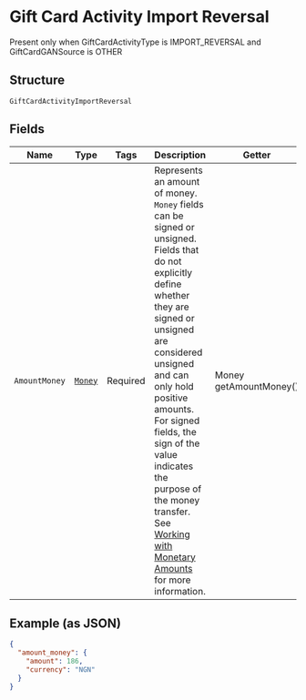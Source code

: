 
# Gift Card Activity Import Reversal

Present only when GiftCardActivityType is IMPORT_REVERSAL and GiftCardGANSource is OTHER

## Structure

`GiftCardActivityImportReversal`

## Fields

| Name | Type | Tags | Description | Getter |
|  --- | --- | --- | --- | --- |
| `AmountMoney` | [`Money`](../../doc/models/money.md) | Required | Represents an amount of money. `Money` fields can be signed or unsigned.<br>Fields that do not explicitly define whether they are signed or unsigned are<br>considered unsigned and can only hold positive amounts. For signed fields, the<br>sign of the value indicates the purpose of the money transfer. See<br>[Working with Monetary Amounts](https://developer.squareup.com/docs/build-basics/working-with-monetary-amounts)<br>for more information. | Money getAmountMoney() |

## Example (as JSON)

```json
{
  "amount_money": {
    "amount": 186,
    "currency": "NGN"
  }
}
```

